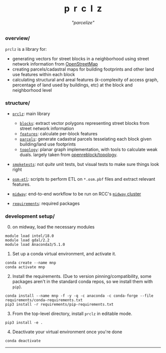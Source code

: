<h1 align="center">p&nbsp;&nbsp;r&nbsp;&nbsp;c&nbsp;&nbsp;l&nbsp;&nbsp;z</h1>
<h6 align="center"> "<i>parcelize</i>" </h6>

### overview/
`prclz` is a library for:
- generating vectors for street blocks in a neighborhood using street network information from [OpenStreetMap](https://www.openstreetmap.org/)
- creating parcels/cadastral maps for building footprints and other land use features within each block 
- calculating structural and areal features (_k_-complexity of access graph, percentage of land used by buildings, etc) at the block and neighborhood level


### structure/
- [`prclz`](/prclz): main library
    - [`blocks`](/prclz/blocks): extract vector polygons representing street blocks from street network information
    - [`features`](/prclz/features): calculate per-block features
    - [`parcels`](/prclz/parcels): generate cadastral parcels tesselating each block given building/land use footprints
    - [`topology`](/prclz/topology): planar graph implementation, with tools to calculate weak duals. largely taken from [openreblock/topology](https://github.com/open-reblock/topology).

- [`smoketests`](/smoketests): not _quite_ unit tests, but visual tests to make sure things look right

- [`osm-etl`](/osm-etl): scripts to perform ETL on `*.osm.pbf` files and extract relevant features.

- [`midway`](/midway): end-to-end workflow to be run on RCC's [`midway` cluster](https://rcc.uchicago.edu/docs/using-midway/index.html)

- [`requirements`](/requirements): required packages

### development setup/
0. on midway, load the necessary modules
```
module load intel/18.0
module load gdal/2.2
module load Anaconda3/5.1.0
```
1. Set up a conda virtual environment, and activate it.
```
conda create --name mnp
conda activate mnp 
```
2. Install the requirements. (Due to version pinning/compatibility, some packages aren't in the standard conda repos, so we install them with `pip`).
```
conda install --name mnp -f -y -q -c anaconda -c conda-forge --file requirements/conda-requirements.txt
pip3 install -r requirements/pip-requirements.txt
```
3. From the top-level directory, install `prclz` in editable mode.
```
pip3 install -e .
```
4. Deactivate your virtual environment once you're done
```
conda deactivate
```
----
